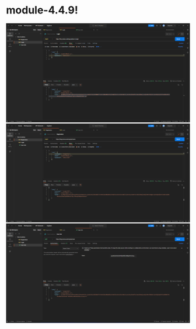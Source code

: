 # module-4.4.9!
![registration](https://github.com/Wanabepro/module-4.4.9/blob/main/login.png)
![login](https://github.com/Wanabepro/module-4.4.9/blob/main/registration.png)
![userinfo](https://github.com/Wanabepro/module-4.4.9/blob/main/user%20info.png)
